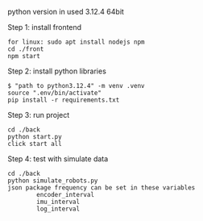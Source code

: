 python version in used 3.12.4 64bit

Step 1: install frontend 

    for linux: sudo apt install nodejs npm
    cd ./front
    npm start

Step 2: install python libraries

    $ "path to python3.12.4" -m venv .venv
    source ".env/bin/activate"
    pip install -r requirements.txt

Step 3: run project

    cd ./back
    python start.py
    click start all 

Step 4: test with simulate data

    cd ./back
    python simulate_robots.py
    json package frequency can be set in these variables
            encoder_interval 
            imu_interval     
            log_interval 
    

